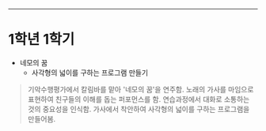 ****
# **1학년 1학기**
- 네모의 꿈
	- 사각형의 넓이를 구하는 프로그램 만들기

> 기악수행평가에서 칼림바를 맡아 '네모의 꿈'을 연주함. 노래의 가사를 마임으로 표현하여 친구들의 이해를 돕는 퍼포먼스를 함. 연습과정에서 대화로 소통하는 것의 중요성을 인식함. 가사에서 착안하여 사각형의 넓이를 구하는 프로그램을 만들어봄.